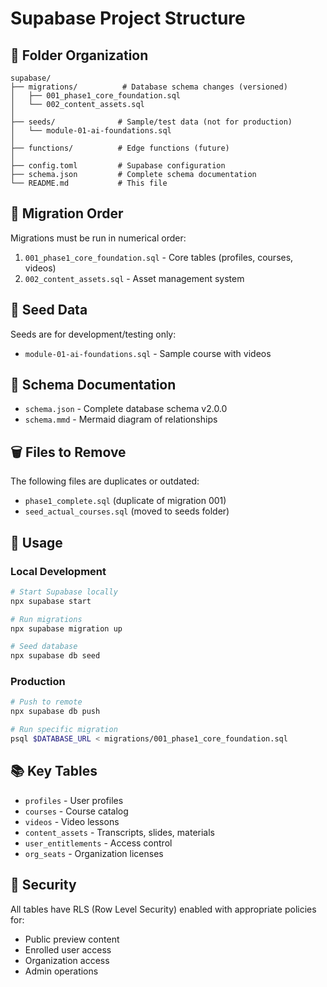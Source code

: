 # Supabase Project Structure

## 📁 Folder Organization

```
supabase/
├── migrations/          # Database schema changes (versioned)
│   ├── 001_phase1_core_foundation.sql
│   └── 002_content_assets.sql
│
├── seeds/              # Sample/test data (not for production)
│   └── module-01-ai-foundations.sql
│
├── functions/          # Edge functions (future)
│
├── config.toml         # Supabase configuration
├── schema.json         # Complete schema documentation
└── README.md           # This file
```

## 🚀 Migration Order

Migrations must be run in numerical order:

1. `001_phase1_core_foundation.sql` - Core tables (profiles, courses, videos)
2. `002_content_assets.sql` - Asset management system

## 🌱 Seed Data

Seeds are for development/testing only:

- `module-01-ai-foundations.sql` - Sample course with videos

## 📝 Schema Documentation

- `schema.json` - Complete database schema v2.0.0
- `schema.mmd` - Mermaid diagram of relationships

## 🗑️ Files to Remove

The following files are duplicates or outdated:
- `phase1_complete.sql` (duplicate of migration 001)
- `seed_actual_courses.sql` (moved to seeds folder)

## 🔧 Usage

### Local Development
```bash
# Start Supabase locally
npx supabase start

# Run migrations
npx supabase migration up

# Seed database
npx supabase db seed
```

### Production
```bash
# Push to remote
npx supabase db push

# Run specific migration
psql $DATABASE_URL < migrations/001_phase1_core_foundation.sql
```

## 📚 Key Tables

- `profiles` - User profiles
- `courses` - Course catalog
- `videos` - Video lessons
- `content_assets` - Transcripts, slides, materials
- `user_entitlements` - Access control
- `org_seats` - Organization licenses

## 🔐 Security

All tables have RLS (Row Level Security) enabled with appropriate policies for:
- Public preview content
- Enrolled user access
- Organization access
- Admin operations